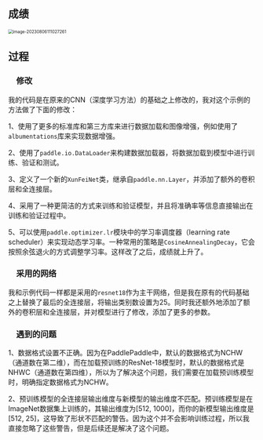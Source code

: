 ## 成绩

<img src="D:\资料\成绩" alt="image-20230806111027261" style="zoom:60%;" />

## 过程

### &emsp;修改

​		我的代码是在原来的CNN（深度学习方法）的基础之上修改的，我对这个示例的方法做了下面的修改：

​			1、使用了更多的标准库和第三方库来进行数据加载和图像增强，例如使用了`albumentations`库来实现数据增强。

​			2、使用了`paddle.io.DataLoader`来构建数据加载器，将数据加载到模型中进行训练、验证和测试。

​			3、定义了一个新的`XunFeiNet`类，继承自`paddle.nn.Layer`，并添加了额外的卷积层和全连接层。

​			4、采用了一种更简洁的方式来训练和验证模型，并且将准确率等信息直接输出在训练和验证过程中。

​			5、可以使用`paddle.optimizer.lr`模块中的学习率调度器（learning rate scheduler）来实现动态学习率。一种常用的策略是`CosineAnnealingDecay`，它会按照余弦退火的方式调整学习率。这样改了之后，成绩就上升了。

### &emsp;采用的网络

​		我和示例代码一样都是采用的`resnet18`作为主干网络，但是我在原有的代码基础之上替换了最后的全连接层，将输出类别数设置为25。同时我还额外地添加了额外的卷积层和全连接层，并对模型进行了修改，添加了更多的参数。

### &emsp;遇到的问题

​		1、数据格式设置不正确。因为在PaddlePaddle中，默认的数据格式为NCHW（通道数在第二维），而在加载预训练的ResNet-18模型时，默认的数据格式是NHWC（通道数在第四维），所以为了解决这个问题，我们需要在加载预训练模型时，明确指定数据格式为NCHW。

​		2、预训练模型的全连接层输出维度与新模型的输出维度不匹配。预训练模型是在ImageNet数据集上训练的，其输出维度为[512, 1000]，而你的新模型输出维度是[512, 25]，这导致了形状不匹配的警告。因为这个并不会影响训练过程，所以我直接忽略了这些警告，但是后续还是解决了这个问题。